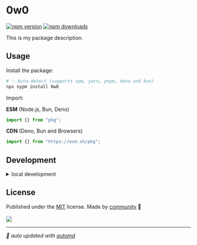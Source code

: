 # 0w0

<!-- automd:badges color=yellow -->

[![npm version](https://img.shields.io/npm/v/0w0?color=yellow)](https://npmjs.com/package/0w0)
[![npm downloads](https://img.shields.io/npm/dm/0w0?color=yellow)](https://npm.chart.dev/0w0)

<!-- /automd -->

This is my package description.

## Usage

Install the package:

```sh
# ✨ Auto-detect (supports npm, yarn, pnpm, deno and bun)
npx nypm install 0w0
```

Import:

<!-- automd:jsimport cdn name="0w0" -->

**ESM** (Node.js, Bun, Deno)

```js
import {} from "pkg";
```

**CDN** (Deno, Bun and Browsers)

```js
import {} from "https://esm.sh/pkg";
```

<!-- /automd -->

## Development

<details>

<summary>local development</summary>

- Clone this repository
- Install latest LTS version of [Node.js](https://nodejs.org/en/)
- Enable [Corepack](https://github.com/nodejs/corepack) using `corepack enable`
- Install dependencies using `pnpm install`
- Run interactive tests using `pnpm dev`

</details>

## License

<!-- automd:contributors license=MIT -->

Published under the [MIT](https://github.com/unjs/0w0/blob/main/LICENSE) license.
Made by [community](https://github.com/unjs/0w0/graphs/contributors) 💛
<br><br>
<a href="https://github.com/unjs/0w0/graphs/contributors">
<img src="https://contrib.rocks/image?repo=unjs/0w0" />
</a>

<!-- /automd -->

<!-- automd:with-automd -->

---

_🤖 auto updated with [automd](https://automd.unjs.io)_

<!-- /automd -->
